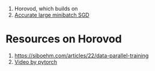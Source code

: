 1. Horovod, which builds on
2. [Accurate large minibatch SGD](https://arxiv.org/pdf/1706.02677)

# Resources on Horovod
1. https://siboehm.com/articles/22/data-parallel-training
2. [Video by pytorch](https://pytorch.org/tutorials/beginner/ddp_series_theory.html)
